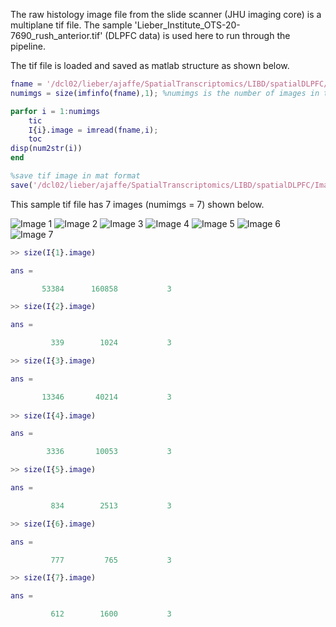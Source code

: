 
The raw histology image file from the slide scanner (JHU imaging core) is a multiplane tif file. The sample 'Lieber_Institute_OTS-20-7690_rush_anterior.tif' (DLPFC data) is used here to run through the pipeline. 

The tif file is loaded and saved as matlab structure as shown below. 

```matlab
fname = '/dcl02/lieber/ajaffe/SpatialTranscriptomics/LIBD/spatialDLPFC/Images/Lieber_Institute_OTS-20-7690_rush_anterior.tif';
numimgs = size(imfinfo(fname),1); %numimgs is the number of images in the tif file

parfor i = 1:numimgs
    tic
    I{i}.image = imread(fname,i);
    toc
disp(num2str(i))
end

%save tif image in mat format
save('/dcl02/lieber/ajaffe/SpatialTranscriptomics/LIBD/spatialDLPFC/Images/Lieber_Institute_OTS-20-7690_rush_anterior.mat','I', '-v7.3');

```

This sample tif file has 7 images (numimgs = 7) shown below.

<img src="https://github.com/LieberInstitute/Spatial_ImgProcessing/blob/main/img1.png" title="Image 1" /> <img src="https://github.com/LieberInstitute/Spatial_ImgProcessing/blob/main/img2.png" title="Image 2" /> <img src="https://github.com/LieberInstitute/Spatial_ImgProcessing/blob/main/img3.png" title="Image 3" /> <img src="https://github.com/LieberInstitute/Spatial_ImgProcessing/blob/main/img4.png" title="Image 4" /> <img src="https://github.com/LieberInstitute/Spatial_ImgProcessing/blob/main/img5.png" title="Image 5" /> <img src="https://github.com/LieberInstitute/Spatial_ImgProcessing/blob/main/img6.png" title="Image 6" /> <img src="https://github.com/LieberInstitute/Spatial_ImgProcessing/blob/main/img7.png" title="Image 7" /><br/>

```matlab
>> size(I{1}.image)

ans =

       53384      160858           3

>> size(I{2}.image)

ans =

         339        1024           3

>> size(I{3}.image)

ans =

       13346       40214           3
       
>> size(I{4}.image)

ans =

        3336       10053           3

>> size(I{5}.image)  

ans =

         834        2513           3

>> size(I{6}.image)

ans =

         777         765           3

>> size(I{7}.image)  

ans =

         612        1600           3

```
